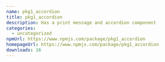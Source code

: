 ```yaml
---
name: pkg1_accordion
title: pkg1_accordion
description: Has a print message and accordion component
categories:
  - uncategorized
npmUrl: https://www.npmjs.com/package/pkg1_accordion
homepageUrl: https://www.npmjs.com/package/pkg1_accordion
downloads: 16
---
```

